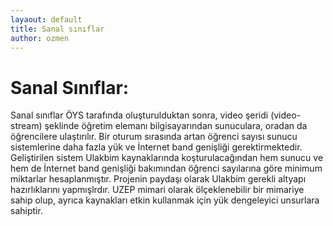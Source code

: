 ```yaml
---
layaout: default
title: Sanal sınıflar
author: ozmen
---
```

# Sanal Sınıflar:
Sanal sınıflar ÖYS tarafında oluşturulduktan sonra, video şeridi (video-stream) şeklinde öğretim elemanı bilgisayarından sunuculara, oradan da öğrencilere ulaştırılır. Bir oturum sırasında artan öğrenci sayısı sunucu sistemlerine daha fazla yük ve İnternet band genişliği gerektirmektedir. Geliştirilen sistem Ulakbim kaynaklarında koşturulacağından hem sunucu ve hem de İnternet band genişliği bakımından öğrenci sayılarına göre minimum miktarlar hesaplanmıştır. Projenin paydaşı olarak Ulakbim gerekli altyapı hazırlıklarını yapmışlrdır. UZEP mimari olarak ölçeklenebilir bir mimariye sahip olup, ayrıca kaynakları etkin kullanmak için yük dengeleyici unsurlara sahiptir.   
